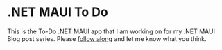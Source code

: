 # .NET MAUI To Do

This is the To-Do .NET MAUI app that I am working on for my .NET MAUI Blog post series. Please [follow along](https://spatacoli.com) and let me know what you think.